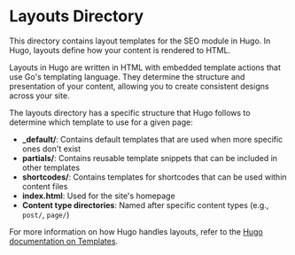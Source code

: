 # Layouts Directory

This directory contains layout templates for the SEO module in Hugo. In Hugo, layouts define how your content is rendered to HTML.

Layouts in Hugo are written in HTML with embedded template actions that use Go's templating language. They determine the structure and presentation of your content, allowing you to create consistent designs across your site.

The layouts directory has a specific structure that Hugo follows to determine which template to use for a given page:

- **_default/**: Contains default templates that are used when more specific ones don't exist
- **partials/**: Contains reusable template snippets that can be included in other templates
- **shortcodes/**: Contains templates for shortcodes that can be used within content files
- **index.html**: Used for the site's homepage
- **Content type directories**: Named after specific content types (e.g., `post/`, `page/`)

For more information on how Hugo handles layouts, refer to the [Hugo documentation on Templates](https://gohugo.io/templates/).